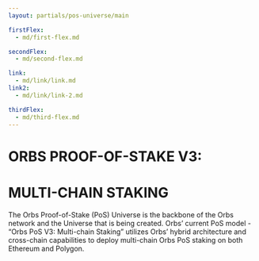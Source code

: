 ```yaml
---
layout: partials/pos-universe/main

firstFlex:
  - md/first-flex.md

secondFlex:
  - md/second-flex.md

link:
  - md/link/link.md
link2:
  - md/link/link-2.md

thirdFlex:
  - md/third-flex.md
---
```


# ORBS PROOF-OF-STAKE V3:

# MULTI-CHAIN STAKING

The Orbs Proof-of-Stake (PoS) Universe is the backbone of the Orbs network and the Universe that is being created. Orbs’ current PoS model - “Orbs PoS V3: Multi-chain Staking” utilizes Orbs’ hybrid architecture and cross-chain capabilities to deploy multi-chain Orbs PoS staking on both Ethereum and Polygon.
